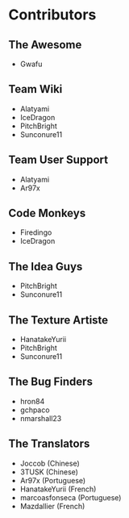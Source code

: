 # Contributors

## The Awesome
* Gwafu

## Team Wiki
* Alatyami
* IceDragon
* PitchBright
* Sunconure11

## Team User Support
* Alatyami
* Ar97x

## Code Monkeys
* Firedingo
* IceDragon

## The Idea Guys
* PitchBright
* Sunconure11

## The Texture Artiste
* HanatakeYurii
* PitchBright
* Sunconure11

## The Bug Finders
* hron84
* gchpaco
* nmarshall23

## The Translators
* Joccob (Chinese)
* 3TUSK (Chinese)
* Ar97x (Portuguese)
* HanatakeYurii (French)
* marcoasfonseca (Portuguese)
* Mazdallier (French)
